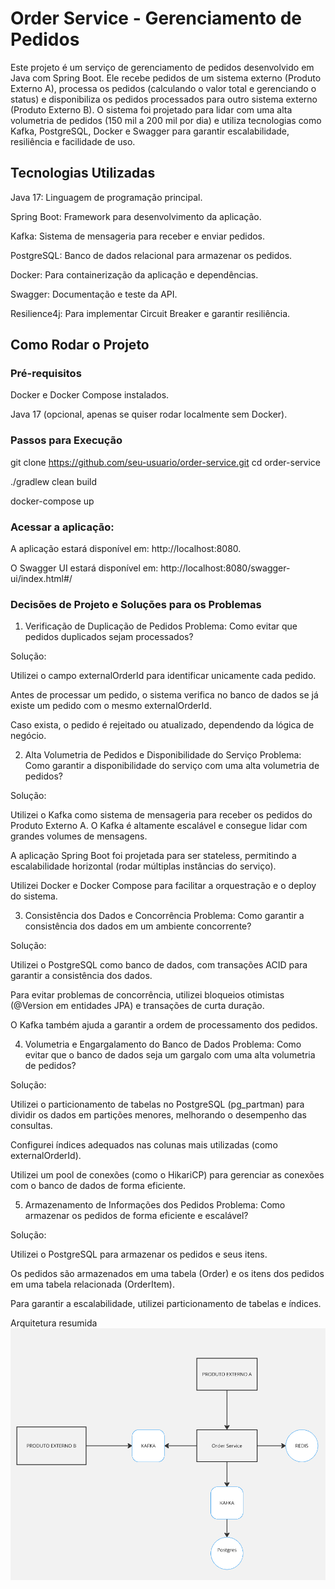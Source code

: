 # Order Service - Gerenciamento de Pedidos
Este projeto é um serviço de gerenciamento de pedidos desenvolvido em Java com Spring Boot. 
Ele recebe pedidos de um sistema externo (Produto Externo A), processa os pedidos (calculando o valor total e gerenciando o status) 
e disponibiliza os pedidos processados para outro sistema externo (Produto Externo B). 
O sistema foi projetado para lidar com uma alta volumetria de pedidos (150 mil a 200 mil por dia) 
e utiliza tecnologias como Kafka, PostgreSQL, Docker e Swagger para garantir escalabilidade, resiliência e facilidade de uso.


## Tecnologias Utilizadas
Java 17: Linguagem de programação principal.

Spring Boot: Framework para desenvolvimento da aplicação.

Kafka: Sistema de mensageria para receber e enviar pedidos.

PostgreSQL: Banco de dados relacional para armazenar os pedidos.

Docker: Para containerização da aplicação e dependências.

Swagger: Documentação e teste da API.

Resilience4j: Para implementar Circuit Breaker e garantir resiliência.


## Como Rodar o Projeto
### Pré-requisitos
Docker e Docker Compose instalados.

Java 17 (opcional, apenas se quiser rodar localmente sem Docker).

### Passos para Execução

git clone https://github.com/seu-usuario/order-service.git
cd order-service

./gradlew clean build

docker-compose up

### Acessar a aplicação:

A aplicação estará disponível em: http://localhost:8080.

O Swagger UI estará disponível em: http://localhost:8080/swagger-ui/index.html#/

### Decisões de Projeto e Soluções para os Problemas
1. Verificação de Duplicação de Pedidos
   Problema: Como evitar que pedidos duplicados sejam processados?

Solução:

Utilizei o campo externalOrderId para identificar unicamente cada pedido.

Antes de processar um pedido, o sistema verifica no banco de dados se já existe um pedido com o mesmo externalOrderId.

Caso exista, o pedido é rejeitado ou atualizado, dependendo da lógica de negócio.

2. Alta Volumetria de Pedidos e Disponibilidade do Serviço
   Problema: Como garantir a disponibilidade do serviço com uma alta volumetria de pedidos?

Solução:

Utilizei o Kafka como sistema de mensageria para receber os pedidos do Produto Externo A. O Kafka é altamente escalável e consegue lidar com grandes volumes de mensagens.

A aplicação Spring Boot foi projetada para ser stateless, permitindo a escalabilidade horizontal (rodar múltiplas instâncias do serviço).

Utilizei Docker e Docker Compose para facilitar a orquestração e o deploy do sistema.

3. Consistência dos Dados e Concorrência
   Problema: Como garantir a consistência dos dados em um ambiente concorrente?

Solução:

Utilizei o PostgreSQL como banco de dados, com transações ACID para garantir a consistência dos dados.

Para evitar problemas de concorrência, utilizei bloqueios otimistas (@Version em entidades JPA) e transações de curta duração.

O Kafka também ajuda a garantir a ordem de processamento dos pedidos.

4. Volumetria e Engargalamento do Banco de Dados
   Problema: Como evitar que o banco de dados seja um gargalo com uma alta volumetria de pedidos?

Solução:

Utilizei o particionamento de tabelas no PostgreSQL (pg_partman) para dividir os dados em partições menores, melhorando o desempenho das consultas.

Configurei índices adequados nas colunas mais utilizadas (como externalOrderId).

Utilizei um pool de conexões (como o HikariCP) para gerenciar as conexões com o banco de dados de forma eficiente.

5. Armazenamento de Informações dos Pedidos
   Problema: Como armazenar os pedidos de forma eficiente e escalável?

Solução:

Utilizei o PostgreSQL para armazenar os pedidos e seus itens.

Os pedidos são armazenados em uma tabela (Order) e os itens dos pedidos em uma tabela relacionada (OrderItem).

Para garantir a escalabilidade, utilizei particionamento de tabelas e índices.

Arquitetura resumida
![img.png](img.png)